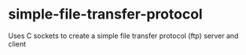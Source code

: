 # simple-file-transfer-protocol
Uses C sockets to create a simple file transfer protocol (ftp) server and client
